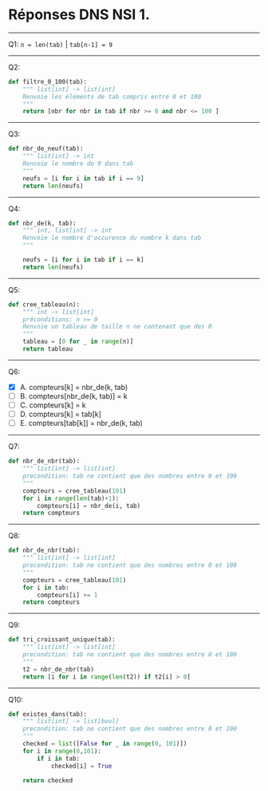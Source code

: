 # Réponses DNS NSI 1.

---
Q1: 
`n = len(tab)` | `tab[n-1] = 9`

---
Q2:
```py
def filtre_0_100(tab):
    """ list[int] -> list[int]
    Renvoie les éléments de tab compris entre 0 et 100
    """
    return [nbr for nbr in tab if nbr >= 0 and nbr <= 100 ]
```

---
Q3:
```py
def nbr_de_neuf(tab):
    """ list[int] -> int
    Renvoie le nombre de 9 dans tab
    """
    neufs = [i for i in tab if i == 9]
    return len(neufs)
```

--- 
Q4:
```py
def nbr_de(k, tab):
    """ int, list[int] -> int
    Renvoie le nombre d'occurence du nombre k dans tab
    """

    neufs = [i for i in tab if i == k]
    return len(neufs)
```

---
Q5:
```py
def cree_tableau(n):
    """ int -> list[int]
    préconditions: n >= 0
    Renvoie un tableau de taille n ne contenant que des 0
    """
    tableau = [0 for _ in range(n)]
    return tableau
```

---
Q6:
- [x] A. compteurs[k] = nbr_de(k, tab)
- [ ] B. compteurs[nbr_de(k, tab)] = k
- [ ] C. compteurs[k] = k
- [ ] D. compteurs[k] = tab[k]
- [ ] E. compteurs[tab[k]] = nbr_de(k, tab)

---
Q7:
```py
def nbr_de_nbr(tab):
    """ list[int] -> list[int]
    precondition: tab ne contient que des nombres entre 0 et 100
    """
    compteurs = cree_tableau(101)
    for i in range(len(tab)+1):
        compteurs[i] = nbr_de(i, tab)
    return compteurs
```

---
Q8:
```py
def nbr_de_nbr(tab):
    """ list[int] -> list[int]
    precondition: tab ne contient que des nombres entre 0 et 100
    """
    compteurs = cree_tableau(101)
    for i in tab:
        compteurs[i] += 1
    return compteurs
```

---
Q9:
```py
def tri_croissant_unique(tab):
    """ list[int] -> list[int]
    precondition: tab ne contient que des nombres entre 0 et 100
    """
    t2 = nbr_de_nbr(tab)
    return [i for i in range(len(t2)) if t2[i] > 0]
```

---
Q10:
```py
def existes_dans(tab):
    """ list[int] -> list[bool]
    precondition: tab ne contient que des nombres entre 0 et 100
    """
    checked = list([False for _ in range(0, 101)])
    for i in range(0,101):
        if i in tab:
            checked[i] = True

    return checked
```
